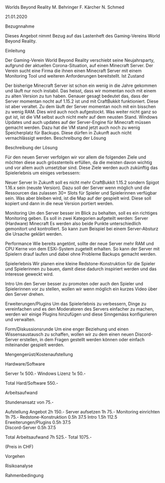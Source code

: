 Worlds Beyond Reality
M. Behringer F. Kärcher N. Schmed

21.01.2020

Bezugnnahme

Dieses Angebot nimmt Bezug auf das Lastenheft des Gaming-Vereins World Beyond Reality.

Einleitung

Der Gaming-Verein World Beyond Reality verschiebt seine Neujahrsparty, aufgrund der aktuellen Corona-Situation, auf einen Minecraft Server. Der Verein sucht eine Firma die ihnen einen Minecraft Server mit einem Monitoring Tool und weiteren Anforderungen bereitstellt. Ist Zustand

Der bisherige Minecraft Server ist schon ein wenig in die Jahre gekommen und läuft nur noch instabil. Das heisst, dass wir momentan noch mit einem zu alten Version zu tun haben. Genauer gesagt bedeutet das, dass der Server momentan nocht auf 1.15.2 ist und mit CraftBukkit funktioniert. Diese ist aber veraltet. Zu dem läuft der Server momentan noch mit ein bisschen zu wenig RAM. Dies wird auch noch aufgestockt. Was weiter nicht ganz so gut ist, ist die VM selbst auch nicht mehr auf dem neusten Stand. Windows Updates und auch updates auf der Server-Engine für Minecraft müssen gemacht werden. Dazu hat die VM stand jetzt auch noch zu wenig Speicherplatz für Backups. Diese dürfen in Zukunft auch nicht vernachlässigt werden.
Beschreibung der Lösung


Beschreibung der Lösung

Für den neuen Server verfolgen wir vor allem die folgenden Ziele und möchten diese auch grösstenteils erfüllen, da die meisten davon wichtig und vor allem auch umsetzbar sind. Diese Ziele werden auch zukünftig das Spielerlebnis um einiges verbessern:

Neuer Server
In Zukunft soll es nicht mehr CraftBukkit 1.15.2 sondern Spigot 1.16.x sein (neuste Version). Dazu soll der Server wenn möglich und die Ressourcen das zulassen 30+ Slots für Spieler und Spielerinnen verfügbar sein. Was aber bleiben wird, ist die Map auf der gespielt wird. Diese soll kopiert und dann in die neue Version portiert werden.

Monitoring
Um den Server besser im Blick zu behalten, soll es ein richtiges Monitoring geben. Es soll in zwei Kategorien aufgeteilt werden: Server (Hardware) Minecraft Es werden also beide Punkte unterschiedlich gemonitort und kontrolliert. So kann zum Beispiel bei einem Server-Absturz die Ursache geklärt werden.

Performance
Wie bereits angetönt, sollte der neue Server mehr RAM und CPU Kerne von dem ESXi-System zugeteilt erhalten. So kann der Server mit Spielern drauf laufen und dabei ohne Probleme Backups gemacht werden.

Spielerlebnis
Wir planen eine kleine Redstone-Konstruktion für die Spieler und Spielerinnen zu bauen, damit diese dadurch inspiriert werden und das Interesse geweckt wird.

Intro
Um den Server besser zu promoten oder auch den Spieler und Spielerinnen vor zu stellen, wollen wir wenn möglich ein kurzes Video über den Server drehen.

Erweiterungen/Plugins
Um das Spielerlebnis zu verbessern, Dinge zu vereinfachen und es den Moderatoren des Servers einfacher zu machen, werden wir einige Plugins hinzufügen und diese Sinngemäss konfigurieren und verwalten.

Form/Diskussionsrunde
Um eine enger Beziehung und einen Wissensaustausch zu schaffen, wollen wir zu dem einen neuen Discord-Server erstellen, in dem Fragen gestellt werden können oder einfach miteinander gespielt werden.


Mengengerüst/Kostenaufstellung

Hardware/Software

Server                  1x      500.-
Windows Lizenz          1x      50.-

Total Hard/Software             550.-

Arbeitsaufwand

Stundenansatz von 75.-

Aufstellung Angebot     2h      150.-
Server aufsetzen        1h      75.-
Monitoring einrichten   1h      75.-
Redstone-Konstruktion   0.5h    37.5
Intro                   1.5h    112.5
Erweiterungen/Plugins   0.5h    37.5  
Discord-Server          0.5h    37.5

Total Arbeitsaufwand    7h      525.-
Total                           1075.-


(Preis in CHF)


Vorgehen

Risikoanalyse

Rahmenbedingung
